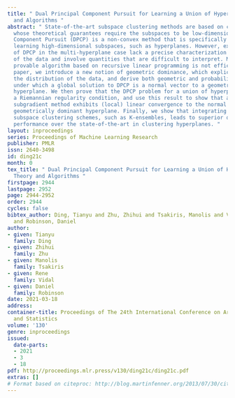 ```yaml
---
title: " Dual Principal Component Pursuit for Learning a Union of Hyperplanes: Theory
  and Algorithms "
abstract: " State-of-the-art subspace clustering methods are based on convex formulations
  whose theoretical guarantees require the subspaces to be low-dimensional. Dual Principal
  Component Pursuit (DPCP) is a non-convex method that is specifically designed for
  learning high-dimensional subspaces, such as hyperplanes. However, existing analyses
  of DPCP in the multi-hyperplane case lack a precise characterization of the distribution
  of the data and involve quantities that are difficult to interpret. Moreover, the
  provable algorithm based on recursive linear programming is not efficient. In this
  paper, we introduce a new notion of geometric dominance, which explicitly captures
  the distribution of the data, and derive both geometric and probabilistic conditions
  under which a global solution to DPCP is a normal vector to a geometrically dominant
  hyperplane. We then prove that the DPCP problem for a union of hyperplanes satisfies
  a Riemannian regularity condition, and use this result to show that a scalable Riemannian
  subgradient method exhibits (local) linear convergence to the normal vector of the
  geometrically dominant hyperplane. Finally, we show that integrating DPCP into popular
  subspace clustering schemes, such as K-ensembles, leads to superior or competitive
  performance over the state-of-the-art in clustering hyperplanes. "
layout: inproceedings
series: Proceedings of Machine Learning Research
publisher: PMLR
issn: 2640-3498
id: ding21c
month: 0
tex_title: " Dual Principal Component Pursuit for Learning a Union of Hyperplanes:
  Theory and Algorithms "
firstpage: 2944
lastpage: 2952
page: 2944-2952
order: 2944
cycles: false
bibtex_author: Ding, Tianyu and Zhu, Zhihui and Tsakiris, Manolis and Vidal, Rene
  and Robinson, Daniel
author:
- given: Tianyu
  family: Ding
- given: Zhihui
  family: Zhu
- given: Manolis
  family: Tsakiris
- given: Rene
  family: Vidal
- given: Daniel
  family: Robinson
date: 2021-03-18
address: 
container-title: Proceedings of The 24th International Conference on Artificial Intelligence
  and Statistics
volume: '130'
genre: inproceedings
issued:
  date-parts:
  - 2021
  - 3
  - 18
pdf: http://proceedings.mlr.press/v130/ding21c/ding21c.pdf
extras: []
# Format based on citeproc: http://blog.martinfenner.org/2013/07/30/citeproc-yaml-for-bibliographies/
---
```

